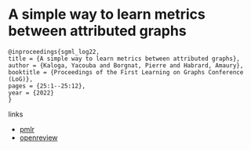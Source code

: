 # A simple way to learn metrics between attributed graphs

```
@inproceedings{sgml_log22,
title = {A simple way to learn metrics between attributed graphs},
author = {Kaloga, Yacouba and Borgnat, Pierre and Habrard, Amaury},
booktitle = {Proceedings of the First Learning on Graphs Conference (LoG)},
pages = {25:1--25:12},
year = {2022}
}
```

links
- [pmlr](https://proceedings.mlr.press/v198/kaloga22a.html)
- [openreview](https://openreview.net/forum?id=GdvKsq3_eH)
